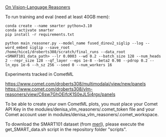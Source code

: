  [On Vision-Language Reasoners](https://drive.google.com/file/d/1cyJM1csY-CME_lVycioj0GDX4CtFsTgY/view?usp=sharing)


To run training and eval (need at least 40GB mem):

```
conda create --name smarter python=3.10
conda activate smarter
pip install -r requirements.txt

python main_reasoner.py --model_name fused_dinov2_siglip --log --word_embed siglip --save_root /home/hice1/droberts308/scratch/final_runs --data_root <SMART101_data_path> --lr 0.0003 --wd 0.2 --batch_size 128 --num_heads 2 --repr_size 128 --qf_layer --eps 1e-8 --beta2 0.98 --pdrop 0.2 --ln_eps 1e-6 --h_sz 256 --seed 0 --num_workers 16 
```


Experiments tracked in CometML

https://www.comet.com/droberts308/multimodalai/view/new/panels
https://www.comet.com/droberts308/vlm-reasoners/view/C6sw7GhOEifcK1S0eJL5i4rgx/panels

To be able to create your own CometML plots, you must place your Comet API Key in the modules/denisa_vlm_reasoners/.comet_token file and your Comet account user in  modules/denisa_vlm_reasoners/.comet_workspace.

To download the SMART101 dataset (from [merl](https://github.com/merlresearch/SMART)), please execute the get_SMART_data.sh script in the repository folder "scripts". 


